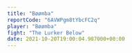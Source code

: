 ```yaml
---
title: "Bøømba"
reportCode: "6AVWPgm8tYbcFC2q"
player: "Bøømba"
fight: "The Lurker Below"
date: 2021-10-20T19:00:04.987000+00:00
---
```

